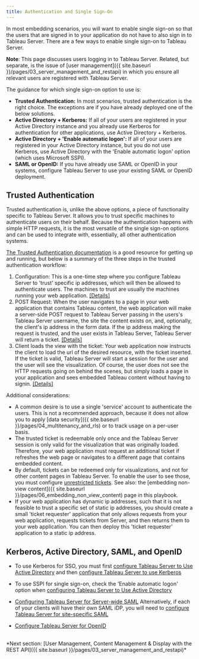 ```yaml
---
title: Authentication and Single Sign-On
---
```


In most embedding scenarios, you will want to enable single sign-on so that the users that are signed in to your application do not have to also sign in to Tableau Server. There are a few ways to enable single sign-on to Tableau Server.

**Note**: This page discusses users logging in to Tableau Server. Related, but separate, is the issue of [user management]({{ site.baseurl }}/pages/03_server_management_and_restapi) in which you ensure all relevant users are registered with Tableau Server.

The guidance for which single sign-on option to use is:

* **Trusted Authentication:** In most scenarios, trusted authentication is the right choice. The exceptions are if you have already deployed one of the below solutions.
* **Active Directory + Kerberos:** If all of your users are registered in your Active Directory instance and you already use Kerberos for authentication for other applications, use Active Directory + Kerberos.
* **Active Directory + 'Enable automatic logon':** If all of your users are registered in your Active Directory instance, but you do not use Kerberos, use Active Directory with the 'Enable automatic logon' option (which uses Microsoft SSPI).
* **SAML or OpenID:** If you have already use SAML or OpenID in your systems, configure Tableau Server to use your existing SAML or OpenID deployment.

## Trusted Authentication

Trusted authentication is, unlike the above options, a piece of functionality specific to Tableau Server. It allows you to trust specific machines to authenticate users on their behalf. Because the authentication happens with simple HTTP requests, it is the most versatile of the single sign-on options and can be used to integrate with, essentially, all other authentication systems.

[The Trusted Authentication documentation](http://onlinehelp.tableau.com/current/server/en-us/trusted_auth.htm) is a good resource for getting up and running, but below is a summary of the three steps in the trusted authentication workflow:

1. Configuration: This is a one-time step where you configure Tableau Server to 'trust' specific ip addresses, which will then be allowed to authenticate users. The machines to trust are usually the machines running your web application. [[Details]](http://onlinehelp.tableau.com/current/server/en-us/trusted_auth_trustIP.htm)
1. POST Request: When the user navigates to a page in your web application that contains Tableau content, the web application will make a server-side POST request to Tableau Server passing in the users's Tableau Server username, the site the content exists on, and, optionally, the client's ip address in the form data. If the ip address making the request is trusted, and the user exists in Tableau Server, Tableau Server will return a ticket. [[Details]](http://onlinehelp.tableau.com/current/server/en-us/trusted_auth_webrequ.htm)
1. Client loads the view with the ticket: Your web application now instructs the client to load the url of the desired resource, with the ticket inserted. If the ticket is valid, Tableau Server will start a session for the user and the user will see the visualization. Of course, the user does not see the HTTP requests going on behind the scenes, but simply loads a page in your application and sees embedded Tableau content without having to signin. [[Details]](http://onlinehelp.tableau.com/current/server/en-us/trusted_auth_webURL.htm)

Additional considerations:

* A common desire is to use a single 'service' account to authenticate the users. This is not a recommended approach, because it does not allow you to apply [data security]({{ site.baseurl }}/pages/04_multitenancy_and_rls) or to track usage on a per-user basis.
* The trusted ticket is redeemable only once and the Tableau Server session is only valid for the visualization that was originally loaded. Therefore, your web application must request an additional ticket if refreshes the web page or navigates to a different page that contains embedded content.
* By default, tickets can be redeemed only for visualizations, and not for other content pages in Tableau Server. To enable the user to see those, you must configure [unrestricted tickets](http://kb.tableau.com/articles/issue/login-prompt-when-embedding-server). See also: the [embedding non-view content]({{ site.baseurl }}/pages/06_embedding_non_view_content) page in this playbook.
* If your web application has dynamic ip addresses, such that it is not feasible to trust a specific set of static ip addresses, you should create a small 'ticket requester' application that only allows requests from your web application, requests tickets from Server, and then returns them to your web application. You can then deploy this 'ticket requester' application to a static ip address.

## Kerberos, Active Directory, SAML, and OpenID

* To use Kerberos for SSO, you must first [configure Tableau Server to Use Active Directory](http://onlinehelp.tableau.com/current/server/en-us/config_general.htm#UserAuth) and then [configure Tableau Server to use Kerberos](http://onlinehelp.tableau.com/current/server/en-us/config_kerberos.htm)

* To use SSPI for single sign-on, check the 'Enable automatic logon' option when [configuring Tableau Server to Use Active Directory](http://onlinehelp.tableau.com/current/server/en-us/config_general.htm#UserAuth)

* [Configuring Tableau Server for Server-wide SAML](http://onlinehelp.tableau.com/current/server/en-us/config_saml.htm)
Alternatively, if each of your clients will have their own SAML iDP, you will need to [configure Tableau Server for site-specific SAML](http://onlinehelp.tableau.com/current/server/en-us/saml_site_specific.htm)

* [Configure Tableau Server for OpenID](http://onlinehelp.tableau.com/current/server/en-us/openid_auth_server_config.htm)

<br />
*Next section: [User Management, Content Management & Display with the REST API]({{ site.baseurl }}/pages/03_server_management_and_restapi)*
